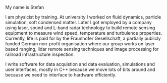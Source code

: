 My name is Stefan

I am physicist by training. At university I worked on fluid dynamics, particle simulation, soft condensed matter. 
Later I got employed by a company using laser, sound and L-band radar technology to build remote sensing equipment to 
measure wind speed, temperature and turbulence properties. Currently, life is paid for by the Fraunhofer Gesellschaft, a 
partially publicly funded German non-profit organisation where our group works on laser based ranging, lidar remote 
sensing techniques and image processing for railroad infrastructure inspection.

I write software for data acquistion and data evaluation, simulations and user interfaces, mostly in C++ because we move 
lots of bits around and because we need to interface to hardware efficiently.

